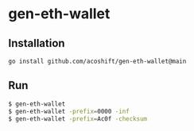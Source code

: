 # gen-eth-wallet

## Installation

`go install github.com/acoshift/gen-eth-wallet@main`

## Run

```sh
$ gen-eth-wallet
$ gen-eth-wallet -prefix=0000 -inf
$ gen-eth-wallet -prefix=Ac0f -checksum
```
